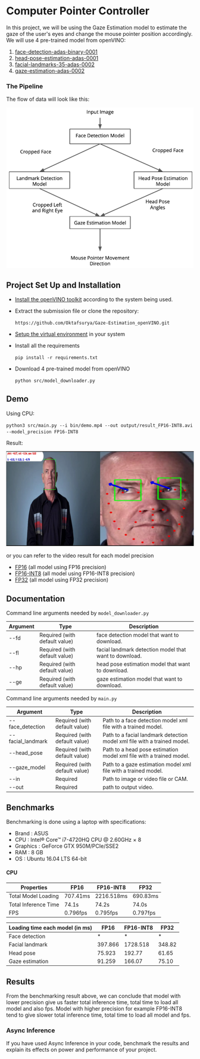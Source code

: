 # Computer Pointer Controller

In this project, we will be using the Gaze Estimation model to estimate the gaze of the user's eyes and change the mouse pointer position accordingly.
We will use 4 pre-trained model from openVINO:
1. [face-detection-adas-binary-0001](https://docs.openvinotoolkit.org/latest/omz_models_intel_face_detection_adas_binary_0001_description_face_detection_adas_binary_0001.html)
2. [head-pose-estimation-adas-0001](https://docs.openvinotoolkit.org/latest/omz_models_intel_head_pose_estimation_adas_0001_description_head_pose_estimation_adas_0001.html)
3. [facial-landmarks-35-adas-0002](https://docs.openvinotoolkit.org/latest/omz_models_intel_facial_landmarks_35_adas_0002_description_facial_landmarks_35_adas_0002.html)
4. [gaze-estimation-adas-0002](https://docs.openvinotoolkit.org/latest/omz_models_intel_gaze_estimation_adas_0002_description_gaze_estimation_adas_0002.html)

### The Pipeline
The flow of data will look like this:
<p align="center"> 
<img src=https://github.com/Oktafsurya/Gaze-Estimation_openVINO/blob/master/bin/pipeline.png>
</p>


## Project Set Up and Installation
- [Install the openVINO toolkit](https://docs.openvinotoolkit.org/latest/) according to the system being used. 
- Extract the submission file or clone the repository: 

  `https://github.com/Oktafsurya/Gaze-Estimation_openVINO.git`
  
- [Setup the virtual environment](https://docs.python.org/3.8/library/venv.html) in your system
- Install all the requirements

  `pip install -r requirements.txt`
  
- Download 4 pre-trained model from openVINO 

  `python src/model_downloader.py`

## Demo
Using CPU:

`python3 src/main.py --i bin/demo.mp4 --out output/result_FP16-INT8.avi --model_precision FP16-INT8`

Result:
<p align="center"> 
<img src=https://github.com/Oktafsurya/Gaze-Estimation_openVINO/blob/master/bin/gaze_estimation_ok.png>
</p>

or you can refer to the video result for each model precision
- [FP16](https://github.com/Oktafsurya/Gaze-Estimation_openVINO/blob/master/output/result_FP16.avi) (all model using FP16 precision)
- [FP16-INT8](https://github.com/Oktafsurya/Gaze-Estimation_openVINO/blob/master/output/result_FP16-INT8.avi) (all model using FP16-INT8 precision)
- [FP32](https://github.com/Oktafsurya/Gaze-Estimation_openVINO/blob/master/output/result_FP32.avi) (all model using FP32 precision)

## Documentation
Command line arguments needed by `model_downloader.py`

Argument|Type|Description
| ------------- | ------------- | -------------
--fd | Required (with default value) | face detection model that want to download.
--fl | Required (with default value) | facial landmark detection model that want to download.
--hp | Required (with default value) | head pose estimation model that want to download.
--ge | Required (with default value) | gaze estimation model that want to download.

Command line arguments needed by `main.py`

Argument|Type|Description
| ------------- | ------------- | -------------
--face_detection | Required (with default value) | Path to a face detection model xml file with a trained model.
--facial_landmark | Required (with default value) | Path to a facial landmark detection model xml file with a trained model.
--head_pose | Required (with default value) | Path to a head pose estimation model xml file with a trained model.
--gaze_model | Required (with default value) | Path to a gaze estimation model xml file with a trained model.
--in | Required | Path to image or video file or CAM.
--out | Required | path to output video.

## Benchmarks
Benchmarking is done using a laptop with specifications:
- Brand     : ASUS
- CPU       : Intel® Core™ i7-4720HQ CPU @ 2.60GHz × 8 
- Graphics  : GeForce GTX 950M/PCIe/SSE2
- RAM       : 8 GB
- OS        : Ubuntu 16.04 LTS 64-bit

#### CPU

| Properties            | FP16        | FP16-INT8   | FP32        |
| ----------------------| ----------- | ----------- | ----------- |
|Total Model Loading    | 707.41ms    | 2216.518ms  | 690.83ms    |
|Total Inference Time   | 74.1s       | 74.2s       | 74.0s       |
|FPS                    | 0.796fps    | 0.795fps    | 0.797fps    |

| Loading time each model (in ms)   |  FP16       | FP16-INT8   | FP32        |
| ----------------------            | ----------- | ----------- | ----------- |
|Face detection                     | *           | *           | *           |
|Facial landmark                    | 397.866     | 1728.518    | 348.82      |
|Head pose                          | 75.923      | 192.77      | 61.65       |
|Gaze estimation                    | 91.259      | 166.07      | 75.10       |

## Results
From the benchmarking result above, we can conclude that model with lower precision give us faster total inference time, total time to load all model and also fps. Model with higher precision for example FP16-INT8 tend to give slower total inference time, total time to load all model and fps.

### Async Inference
If you have used Async Inference in your code, benchmark the results and explain its effects on power and performance of your project.
